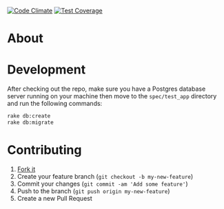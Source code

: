 [![Code Climate](https://codeclimate.com/github/Stankec/pg_translatable/badges/gpa.svg)](https://codeclimate.com/github/Stankec/pg_translatable)
[![Test Coverage](https://codeclimate.com/github/Stankec/pg_translatable/badges/coverage.svg)](https://codeclimate.com/github/Stankec/pg_translatable/coverage)

# About

# Development

After checking out the repo, make sure you have a Postgres database server
 running on your machine then move to the `spec/test_app` directory and run the
 following commands:

```Bash
rake db:create
rake db:migrate
```

# Contributing

1. [Fork it]( https://github.com/Stankec/pg_translatable/fork )
2. Create your feature branch (`git checkout -b my-new-feature`)
3. Commit your changes (`git commit -am 'Add some feature'`)
4. Push to the branch (`git push origin my-new-feature`)
5. Create a new Pull Request
